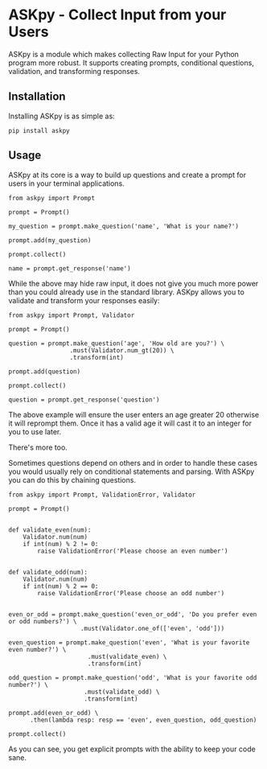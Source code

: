 # ASKpy - Collect Input from your Users

ASKpy is a module which makes collecting Raw Input for your Python program more
robust. It supports creating prompts, conditional questions, validation, and
transforming responses.

## Installation

Installing ASKpy is as simple as:

```
pip install askpy
```

## Usage

ASKpy at its core is a way to build up questions and create a prompt for users
in your terminal applications.

```
from askpy import Prompt

prompt = Prompt()

my_question = prompt.make_question('name', 'What is your name?')

prompt.add(my_question)

prompt.collect()

name = prompt.get_response('name')
```

While the above may hide raw input, it does not give you much more power than
you could already use in the standard library. ASKpy allows you to validate and
transform your responses easily:

```
from askpy import Prompt, Validator

prompt = Prompt()

question = prompt.make_question('age', 'How old are you?') \
                 .must(Validator.num_gt(20)) \
                 .transform(int)

prompt.add(question)

prompt.collect()

question = prompt.get_response('question')
```

The above example will ensure the user enters an age greater 20 otherwise it
will reprompt them. Once it has a valid age it will cast it to an integer for
you to use later.

There's more too.

Sometimes questions depend on others and in order to handle these cases you
would usually rely on conditional statements and parsing. With ASKpy you can do
this by chaining questions.

```
from askpy import Prompt, ValidationError, Validator

prompt = Prompt()


def validate_even(num):
    Validator.num(num)
    if int(num) % 2 != 0:
        raise ValidationError('Please choose an even number')


def validate_odd(num):
    Validator.num(num)
    if int(num) % 2 == 0:
        raise ValidationError('Please choose an odd number')


even_or_odd = prompt.make_question('even_or_odd', 'Do you prefer even or odd numbers?') \
                    .must(Validator.one_of(['even', 'odd']))

even_question = prompt.make_question('even', 'What is your favorite even number?') \
                      .must(validate_even) \
                      .transform(int)

odd_question = prompt.make_question('odd', 'What is your favorite odd number?') \
                     .must(validate_odd) \
                     .transform(int)

prompt.add(even_or_odd) \
      .then(lambda resp: resp == 'even', even_question, odd_question)

prompt.collect()
```

As you can see, you get explicit prompts with the ability to keep your code sane.
